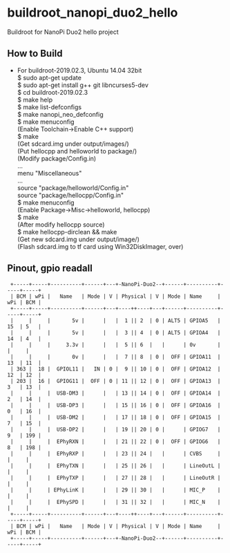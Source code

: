 # buildroot_nanopi_duo2_hello
Buildroot for NanoPi Duo2 hello project


## How to Build  
* For buildroot-2019.02.3, Ubuntu 14.04 32bit     
$ sudo apt-get update  
$ sudo apt-get install g++ git libncurses5-dev    
$ cd buildroot-2019.02.3    
$ make help  
$ make list-defconfigs    
$ make nanopi_neo_defconfig  
$ make menuconfig  
(Enable Toolchain->Enable C++ support)  
$ make  
(Get sdcard.img under output/images/)  
(Put hellocpp and helloworld to package/)  
(Modify package/Config.in)  
...  
menu "Miscellaneous"  
...  
source "package/helloworld/Config.in"  
source "package/hellocpp/Config.in"  
$ make menuconfig  
(Enable Package->Misc->helloworld, hellocpp)  
$ make  
(After modify hellocpp source)  
$ make hellocpp-dirclean && make  
(Get new sdcard.img under output/image/)  
(Flash sdcard.img to tf card using Win32DiskImager, over)  

## Pinout, gpio readall  
```  
 +-----+-----+----------+------+---+-NanoPi-Duo2--+------+----------+-----+-----+
 | BCM | wPi |   Name   | Mode | V | Physical | V | Mode | Name     | wPi | BCM |
 +-----+-----+----------+------+---+----++----+---+------+----------+-----+-----+
 |     |     |       5v |      |   |  1 || 2  | 0 | ALT5 | GPIOA5   | 15  | 5   |
 |     |     |       5v |      |   |  3 || 4  | 0 | ALT5 | GPIOA4   | 14  | 4   |
 |     |     |     3.3v |      |   |  5 || 6  |   |      | 0v       |     |     |
 |     |     |       0v |      |   |  7 || 8  | 0 |  OFF | GPIOA11  | 13  | 11  |
 | 363 |  18 |  GPIOL11 |   IN | 0 |  9 || 10 | 0 |  OFF | GPIOA12  | 12  | 12  |
 | 203 |  16 |  GPIOG11 |  OFF | 0 | 11 || 12 | 0 |  OFF | GPIOA13  | 3   | 13  |
 |     |     |  USB-DM3 |      |   | 13 || 14 | 0 |  OFF | GPIOA14  | 2   | 14  |
 |     |     |  USB-DP3 |      |   | 15 || 16 | 0 |  OFF | GPIOA16  | 0   | 16  |
 |     |     |  USB-DM2 |      |   | 17 || 18 | 0 |  OFF | GPIOA15  | 7   | 15  |
 |     |     |  USB-DP2 |      |   | 19 || 20 | 0 |      | GPIOG7   | 9   | 199 |
 |     |     |  EPhyRXN |      |   | 21 || 22 | 0 |  OFF | GPIOG6   | 8   | 198 |
 |     |     |  EPhyRXP |      |   | 23 || 24 |   |      | CVBS     |     |     |
 |     |     |  EPhyTXN |      |   | 25 || 26 |   |      | LineOutL |     |     |
 |     |     |  EPhyTXP |      |   | 27 || 28 |   |      | LineOutR |     |     |
 |     |     | EPhyLinK |      |   | 29 || 30 |   |      | MIC_P    |     |     |
 |     |     |  EPhySPD |      |   | 31 || 32 |   |      | MIC_N    |     |     |
 +-----+-----+----------+------+---+----++----+---+------+----------+-----+-----+
 | BCM | wPi |   Name   | Mode | V | Physical | V | Mode | Name     | wPi | BCM |
 +-----+-----+----------+------+---+-NanoPi-Duo2--+------+----------+-----+-----+
```  
